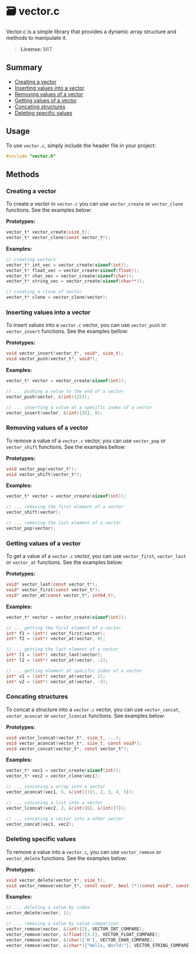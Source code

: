 # 🗃️ vector.c

Vector.c is a simple library that provides a dynamic array structure and methods to manipulate it.

> **License:** MIT

## Summary

* [Creating a vector](#creating-a-vector)
* [Inserting values into a vector](#inserting-values-into-a-vector)
* [Removing values of a vector](#removing-values-of-a-vector)
* [Getting values of a vector](#getting-values-of-a-vector)
* [Concating structures](#concating-structures)
* [Deleting specific values](#deleting-specific-values)

## Usage

To use `vector.c`, simply include the header file in your project:

```c
#include "vector.h"
```

## Methods

### Creating a vector

To create a vector in `vector.c` you can use `vector_create` or `vector_clone` functions. See the examples below:

**Prototypes:**

```c
vector_t* vector_create(size_t);
vector_t* vector_clone(const vector_t*);
```

**Examples:**

```c
// creating vectors
vector_t* int_vec = vector_create(sizeof(int));
vector_t* float_vec = vector_create(sizeof(float));
vector_t* char_vec = vector_create(sizeof(char));
vector_t* string_vec = vector_create(sizeof(char**));

// creating a clone of vector
vector_t* clone = vector_clone(vector);
```

### Inserting values into a vector

To insert values into a `vector.c` vector, you can use `vector_push` or `vector_insert` functions. See the examples bellow:

**Prototypes:**

```c
void vector_insert(vector_t*, void*, size_t);
void vector_push(vector_t*, void*);
```

**Examples:**

```c
vector_t* vector = vector_create(sizeof(int));

// ... pushing a value to the end of a vector
vector_push(vector, &(int){25});

// ... inserting a value at a specific index of a vector
vector_insert(vector, &(int){35}, 0);
```

### Removing values of a vector

To remove a value of a `vector.c` vector, you can use `vector_pop` or `vector_shift` functions. See the examples bellow:

**Prototypes:**

```c
void vector_pop(vector_t*);
void vector_shift(vector_t*);
```

**Examples:**

```c
vector_t* vector = vector_create(sizeof(int));

// ... removing the first element of a vector
vector_shift(vector);

// ... removing the last element of a vector
vector_pop(vector);
```

### Getting values of a vector

To get a value of a `vector.c` vector, you can use `vector_first`, `vector_last` or `vector_at` functions. See the examples below:

**Prototypes:**

```c
void* vector_last(const vector_t*);
void* vector_first(const vector_t*);
void* vector_at(const vector_t*, int64_t);
```

**Examples:**

```c
vector_t* vector = vector_create(sizeof(int));

// ... getting the first element of a vector
int* f1 = (int*) vector_first(vector);
int* f2 = (int*) vector_at(vector, 0);

// ... getting the last element of a vector
int* l1 = (int*) vector_last(vector);
int* l2 = (int*) vector_at(vector, -1);

// ... getting element at specific index of a vector
int* v1 = (int*) vector_at(vector, 2);
int* v2 = (int*) vector_at(vector, -3);
```

### Concating structures

To concat a structure into a `vector.c` vector, you can use `vector_concat`, `vector_aconcat` or `vector_lconcat` functions. See examples below:

**Prototypes:**

```c
void vector_lconcat(vector_t*, size_t, ...);
void vector_aconcat(vector_t*, size_t, const void*);
void vector_concat(vector_t*, const vector_t*);
```

**Examples:**

```c
vector_t* vec1 = vector_create(sizeof(int));
vector_t* vec2 = vector_clone(vec1);

// ... concating a array into a vector
vector_aconcat(vec1, 5, &(int[]){1, 2, 3, 4, 5});

// ... concating a list into a vector
vector_lconcat(vec2, 2, &(int){6}, &(int){7});

// ... concating a vector into a other vector
vector_concat(vec1, vec2);
```

### Deleting specific values

To remove a value into a `vector.c`, you can use `vector_remove` or `vector_delete` functions. See the examples below:

**Prototypes:**

```c
void vector_delete(vector_t*, size_t);
void vector_remove(vector_t*, const void*, bool (*)(const void*, const void*));
```

**Examples:**

```c
// ... deleting a value by index
vector_delete(vector, 1);

// ... removing a value by value comparison
vector_remove(vector, &(int){2}, VECTOR_INT_COMPARE);
vector_remove(vector, &(float){3.5}, VECTOR_FLOAT_COMPARE);
vector_remove(vector, &(char){'H'}, VECTOR_CHAR_COMPARE);
vector_remove(vector, &(char*){"Hello, World!"}, VECTOR_STRING_COMPARE);
```
